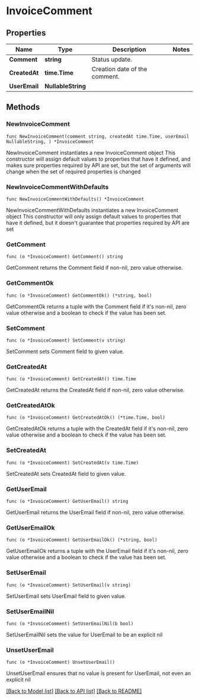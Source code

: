 # InvoiceComment

## Properties

Name | Type | Description | Notes
------------ | ------------- | ------------- | -------------
**Comment** | **string** | Status update. | 
**CreatedAt** | **time.Time** | Creation date of the comment. | 
**UserEmail** | **NullableString** |  | 

## Methods

### NewInvoiceComment

`func NewInvoiceComment(comment string, createdAt time.Time, userEmail NullableString, ) *InvoiceComment`

NewInvoiceComment instantiates a new InvoiceComment object
This constructor will assign default values to properties that have it defined,
and makes sure properties required by API are set, but the set of arguments
will change when the set of required properties is changed

### NewInvoiceCommentWithDefaults

`func NewInvoiceCommentWithDefaults() *InvoiceComment`

NewInvoiceCommentWithDefaults instantiates a new InvoiceComment object
This constructor will only assign default values to properties that have it defined,
but it doesn't guarantee that properties required by API are set

### GetComment

`func (o *InvoiceComment) GetComment() string`

GetComment returns the Comment field if non-nil, zero value otherwise.

### GetCommentOk

`func (o *InvoiceComment) GetCommentOk() (*string, bool)`

GetCommentOk returns a tuple with the Comment field if it's non-nil, zero value otherwise
and a boolean to check if the value has been set.

### SetComment

`func (o *InvoiceComment) SetComment(v string)`

SetComment sets Comment field to given value.


### GetCreatedAt

`func (o *InvoiceComment) GetCreatedAt() time.Time`

GetCreatedAt returns the CreatedAt field if non-nil, zero value otherwise.

### GetCreatedAtOk

`func (o *InvoiceComment) GetCreatedAtOk() (*time.Time, bool)`

GetCreatedAtOk returns a tuple with the CreatedAt field if it's non-nil, zero value otherwise
and a boolean to check if the value has been set.

### SetCreatedAt

`func (o *InvoiceComment) SetCreatedAt(v time.Time)`

SetCreatedAt sets CreatedAt field to given value.


### GetUserEmail

`func (o *InvoiceComment) GetUserEmail() string`

GetUserEmail returns the UserEmail field if non-nil, zero value otherwise.

### GetUserEmailOk

`func (o *InvoiceComment) GetUserEmailOk() (*string, bool)`

GetUserEmailOk returns a tuple with the UserEmail field if it's non-nil, zero value otherwise
and a boolean to check if the value has been set.

### SetUserEmail

`func (o *InvoiceComment) SetUserEmail(v string)`

SetUserEmail sets UserEmail field to given value.


### SetUserEmailNil

`func (o *InvoiceComment) SetUserEmailNil(b bool)`

 SetUserEmailNil sets the value for UserEmail to be an explicit nil

### UnsetUserEmail
`func (o *InvoiceComment) UnsetUserEmail()`

UnsetUserEmail ensures that no value is present for UserEmail, not even an explicit nil

[[Back to Model list]](../README.md#documentation-for-models) [[Back to API list]](../README.md#documentation-for-api-endpoints) [[Back to README]](../README.md)


